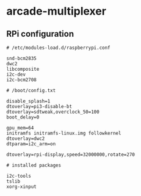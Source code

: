 # arcade-multiplexer

## RPi configuration

```
# /etc/modules-load.d/raspberrypi.conf

snd-bcm2835
dwc2
libcomposite
i2c-dev
i2c-bcm2708
```

```
# /boot/config.txt

disable_splash=1
dtoverlay=pi3-disable-bt
dtoverlay=sdtweak,overclock_50=100
boot_delay=0

gpu_mem=64
initramfs initramfs-linux.img followkernel
dtoverlay=dwc2
dtparam=i2c_arm=on

dtoverlay=rpi-display,speed=32000000,rotate=270
```

```
# installed packages

i2c-tools
tslib
xorg-xinput



```